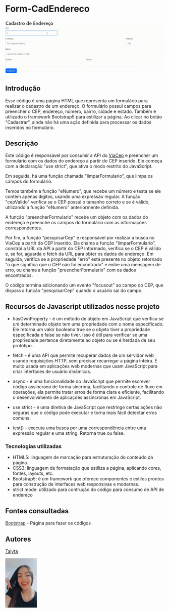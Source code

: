 # Form-CadEndereco

![image info](https://github.com/poxxataly26/Form-CadEndereco/blob/main/Img/Gif.gif)

## Introdução
Esse código é uma página HTML que representa um formulário para realizar o cadastro de um endereço. O formulário possui campos para preencher o CEP, endereço, número, bairro, cidade e estado. Também é utilizado o framework Bootstrap5 para estilizar a página. Ao clicar no botão "Cadastrar", ainda não há uma ação definida para processar os dados inseridos no formulário.

## Descrição 

Este código é responsável por consumir a API do [ViaCep](https://viacep.com.br/) e preencher um formulário com os dados do endereço a partir do CEP inserido. Ele começa com a declaração "use strict", que ativa o modo restrito do JavaScript. 

Em seguida, há uma função chamada "limparFormulario", que limpa os campos do formulário. 

Temos também a função "eNumero", que recebe um número e testa se ele contém apenas dígitos, usando uma expressão regular. A função "cepValido" verifica se o CEP possui o tamanho correto e se é válido, utilizando a função "eNumero" anteriormente definida. 

A função "preencherFormulario" recebe um objeto com os dados do endereço e preenche os campos do formulário com as informações correspondentes. 

Por fim, a função "pesquisarCep" é responsável por realizar a busca no ViaCep a partir do CEP inserido. Ela chama a função "limparFormulario", constrói a URL da API a partir do CEP informado, verifica se o CEP é válido e, se for, aguarda o fetch da URL para obter os dados do endereço. Em seguida, verifica se a propriedade "erro" está presente no objeto retornado "o que significa que o CEP não foi encontrado" e exibe uma mensagem de erro, ou chama a função "preencherFormulario" com os dados encontrados. 

O código termina adicionando um evento "focusout" ao campo do CEP, que dispara a função "pesquisarCep" quando o usuário sai do campo.

## Recursos de Javascript utilizados nesse projeto

- hasOwnProperty - é um método de objeto em JavaScript que verifica se um determinado objeto tem uma propriedade com o nome especificado. Ele retorna um valor booleano true se o objeto tiver a propriedade especificada e false se não tiver. Isso é útil para verificar se uma propriedade pertence diretamente ao objeto ou se é herdada de seu protótipo.

- fetch -  é uma API que permite recuperar dados de um servidor web usando requisições HTTP, sem precisar recarregar a página inteira. É muito usada em aplicações web modernas que usam JavaScript para criar interfaces de usuário dinâmicas.

- async - é uma funcionalidade do JavaScript que permite escrever código assíncrono de forma síncrona, facilitando o controle de fluxo em operações,  ela permite tratar erros de forma clara e eficiente, facilitando o desenvolvimento de aplicações assíncronas em JavaScript.

- use strict - é uma diretiva de JavaScript que restringe certas ações não seguras que o código pode executar e torna mais fácil detectar erros comuns. 

- test() - executa uma busca por uma correspondência entre uma expressão regular e uma string. Retorna true ou false.

### Tecnologias utilizadas

- HTML5: linguagem de marcação para estruturação do conteúdo da página.
- CSS3: linguagem de formatação que estiliza a página, aplicando cores, fontes, layouts, etc.
- Bootstrap5: é um framework que oferece componentes e estilos prontos para construção de interfaces web responsivas e modernas.
- strict mode: utilizado para contrução do código para consumo de API de endereço

## Fontes consultadas

[Bootstrap](https://getbootstrap.com/docs/5.0/forms/layout/) - Página para fazer os códigos   

## Autores

[Talyta](https://github.com/poxxataly26/portfolio-pessoal) 

<img src="https://github.com/poxxataly26/portfolio-pessoal/blob/main/Img/foto.jpeg" width="100px">